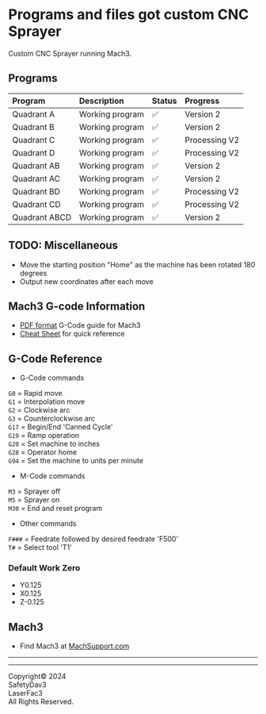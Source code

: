 # Programs and files got custom CNC Sprayer

Custom CNC Sprayer running Mach3.

## Programs

| Program       | Description     | Status | Progress      |
| :------------ | :-------------- | :----- | :------------ |
| Quadrant A    | Working program | ✅     | Version 2     |
| Quadrant B    | Working program | ✅     | Version 2     |
| Quadrant C    | Working program | ✅     | Processing V2 |
| Quadrant D    | Working program | ✅     | Processing V2 |
| Quadrant AB   | Working program | ✅     | Version 2     |
| Quadrant AC   | Working program | ✅     | Version 2     |
| Quadrant BD   | Working program | ✅     | Processing V2 |
| Quadrant CD   | Working program | ✅     | Processing V2 |
| Quadrant ABCD | Working program | ✅     | Version 2     |

## TODO: Miscellaneous

- Move the starting position "Home" as the machine has been rotated 180 degrees
- Output new coordinates after each move

## Mach3 G-code Information

- [PDF format](https://machmotion.com/documentation/Software/Mach3/Mach3%20G-Code%20Manual.pdf) G-Code guide for Mach3
- [Cheat Sheet](https://www.cnczone.com/forums/attachments/2/4/5/7/8/2/171224.attach) for quick reference

## G-Code Reference

- G-Code commands

`G0` = Rapid move </br>
`G1` = Interpolation move </br>
`G2` = Clockwise arc </br>
`G3` = Counterclockwise arc </br>
`G17` = Begin/End 'Canned Cycle' </br>
`G19` = Ramp operation </br>
`G20` = Set machine to inches </br>
`G28` = Operator home </br>
`G94` = Set the machine to units per minute </br>

- M-Code commands

`M3` = Sprayer off </br>
`M5` = Sprayer on </br>
`M30` = End and reset program </br>

- Other commands

`F###` = Feedrate followed by desired feedrate 'F500' </br>
`T#` = Select tool 'T1' </br>

### Default Work Zero

- Y0.125
- X0.125
- Z-0.125

## Mach3

- Find Mach3 at [MachSupport.com](https://www.machsupport.com/software/mach3/)

---

---

Copyright©️ 2024 </br>
SafetyDav3 </br>
LaserFac3 </br>
All Rights Reserved. </br>
